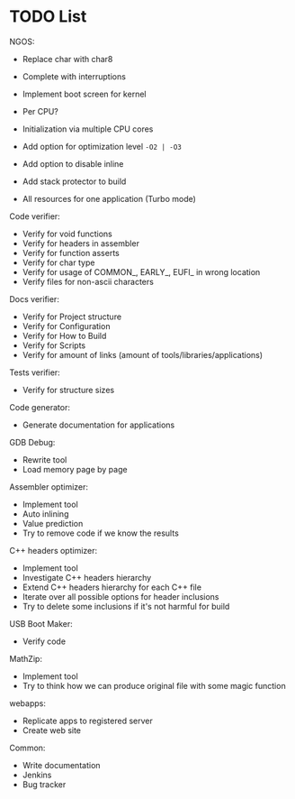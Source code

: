 TODO List
=========

NGOS:

- Replace char with char8
- Complete with interruptions
- Implement boot screen for kernel
- Per CPU?
- Initialization via multiple CPU cores

- Add option for optimization level `-O2 | -O3`
- Add option to disable inline
- Add stack protector to build
- All resources for one application (Turbo mode)



Code verifier:

- Verify for void functions
- Verify for headers in assembler
- Verify for function asserts
- Verify for char type
- Verify for usage of COMMON_, EARLY_, EUFI_ in wrong location
- Verify files for non-ascii characters



Docs verifier:

- Verify for Project structure
- Verify for Configuration
- Verify for How to Build
- Verify for Scripts
- Verify for amount of links (amount of tools/libraries/applications)



Tests verifier:

- Verify for structure sizes



Code generator:

- Generate documentation for applications



GDB Debug:

- Rewrite tool
- Load memory page by page



Assembler optimizer:

- Implement tool
- Auto inlining
- Value prediction
- Try to remove code if we know the results



C++ headers optimizer:

- Implement tool
- Investigate C++ headers hierarchy
- Extend C++ headers hierarchy for each C++ file
- Iterate over all possible options for header inclusions
- Try to delete some inclusions if it's not harmful for build



USB Boot Maker:

- Verify code



MathZip:

- Implement tool
- Try to think how we can produce original file with some magic function



webapps:

- Replicate apps to registered server
- Create web site



Common:

- Write documentation
- Jenkins
- Bug tracker

